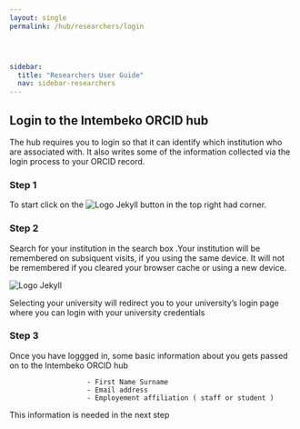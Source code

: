 ```yaml
---
layout: single
permalink: /hub/researchers/login




sidebar:
  title: "Researchers User Guide"
  nav: sidebar-researchers
---
```

## Login to the Intembeko ORCID hub



The hub requires you to login so that it can identify which institution who are associated with. It also writes some of the information collected via the login process to your ORCID record.

### Step 1

To start click on the ![Logo Jekyll]({{site.baseurl}}/assets/images/login.png )  button in the top right had corner.

### Step 2

Search for your institution in the search box .Your institution will be remembered on subsiquent visits, if you using the same device. It will not be remembered if you cleared your browser cache or using a new device.

![Logo Jekyll]({{site.baseurl}}/assets/images/find.png )

Selecting your university will redirect you to your university’s login page where you can login with your university credentials

### Step 3
Once you have loggged in, some basic information about you gets passed on to the Intembeko ORCID hub
                    
                       - First Name Surname
                       - Email address
                       - Employement affiliation ( staff or student )
                    
This information is needed in the next step
                  


 

